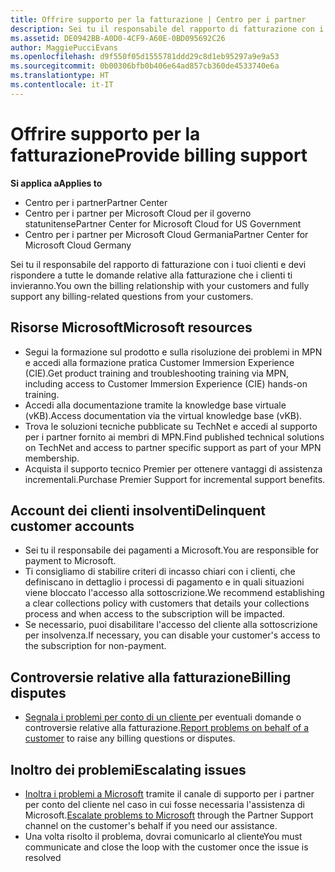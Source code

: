 ```yaml
---
title: Offrire supporto per la fatturazione | Centro per i partner
description: Sei tu il responsabile del rapporto di fatturazione con i tuoi clienti e devi rispondere a tutte le domande relative alla fatturazione che i clienti ti invieranno.
ms.assetid: DE0942BB-A0D0-4CF9-A60E-0BD095692C26
author: MaggiePucciEvans
ms.openlocfilehash: d9f550f05d1555781ddd29c8d1eb95297a9e9a53
ms.sourcegitcommit: 0b00306bfb0b406e64ad857cb360de4533740e6a
ms.translationtype: HT
ms.contentlocale: it-IT
---
```

# <a name="provide-billing-support"></a><span data-ttu-id="93e88-103">Offrire supporto per la fatturazione</span><span class="sxs-lookup"><span data-stu-id="93e88-103">Provide billing support</span></span>

**<span data-ttu-id="93e88-104">Si applica a</span><span class="sxs-lookup"><span data-stu-id="93e88-104">Applies to</span></span>**

-  <span data-ttu-id="93e88-105">Centro per i partner</span><span class="sxs-lookup"><span data-stu-id="93e88-105">Partner Center</span></span>
-  <span data-ttu-id="93e88-106">Centro per i partner per Microsoft Cloud per il governo statunitense</span><span class="sxs-lookup"><span data-stu-id="93e88-106">Partner Center for Microsoft Cloud for US Government</span></span>
-  <span data-ttu-id="93e88-107">Centro per i partner per Microsoft Cloud Germania</span><span class="sxs-lookup"><span data-stu-id="93e88-107">Partner Center for Microsoft Cloud Germany</span></span>

<span data-ttu-id="93e88-108">Sei tu il responsabile del rapporto di fatturazione con i tuoi clienti e devi rispondere a tutte le domande relative alla fatturazione che i clienti ti invieranno.</span><span class="sxs-lookup"><span data-stu-id="93e88-108">You own the billing relationship with your customers and fully support any billing-related questions from your customers.</span></span>

## <span data-ttu-id="93e88-109"><a href="" id="microsoftresources"></a>Risorse Microsoft</span><span class="sxs-lookup"><span data-stu-id="93e88-109"><a href="" id="microsoftresources"></a>Microsoft resources</span></span>


-   <span data-ttu-id="93e88-110">Segui la formazione sul prodotto e sulla risoluzione dei problemi in MPN e accedi alla formazione pratica Customer Immersion Experience (CIE).</span><span class="sxs-lookup"><span data-stu-id="93e88-110">Get product training and troubleshooting training via MPN, including access to Customer Immersion Experience (CIE) hands-on training.</span></span>
-   <span data-ttu-id="93e88-111">Accedi alla documentazione tramite la knowledge base virtuale (vKB).</span><span class="sxs-lookup"><span data-stu-id="93e88-111">Access documentation via the virtual knowledge base (vKB).</span></span>
-   <span data-ttu-id="93e88-112">Trova le soluzioni tecniche pubblicate su TechNet e accedi al supporto per i partner fornito ai membri di MPN.</span><span class="sxs-lookup"><span data-stu-id="93e88-112">Find published technical solutions on TechNet and access to partner specific support as part of your MPN membership.</span></span>
-   <span data-ttu-id="93e88-113">Acquista il supporto tecnico Premier per ottenere vantaggi di assistenza incrementali.</span><span class="sxs-lookup"><span data-stu-id="93e88-113">Purchase Premier Support for incremental support benefits.</span></span>

## <span data-ttu-id="93e88-114"><a href="" id="delinquentcustomeraccounts"></a>Account dei clienti insolventi</span><span class="sxs-lookup"><span data-stu-id="93e88-114"><a href="" id="delinquentcustomeraccounts"></a>Delinquent customer accounts</span></span>


-   <span data-ttu-id="93e88-115">Sei tu il responsabile dei pagamenti a Microsoft.</span><span class="sxs-lookup"><span data-stu-id="93e88-115">You are responsible for payment to Microsoft.</span></span>
-   <span data-ttu-id="93e88-116">Ti consigliamo di stabilire criteri di incasso chiari con i clienti, che definiscano in dettaglio i processi di pagamento e in quali situazioni viene bloccato l'accesso alla sottoscrizione.</span><span class="sxs-lookup"><span data-stu-id="93e88-116">We recommend establishing a clear collections policy with customers that details your collections process and when access to the subscription will be impacted.</span></span>
-   <span data-ttu-id="93e88-117">Se necessario, puoi disabilitare l'accesso del cliente alla sottoscrizione per insolvenza.</span><span class="sxs-lookup"><span data-stu-id="93e88-117">If necessary, you can disable your customer's access to the subscription for non-payment.</span></span>

## <span data-ttu-id="93e88-118"><a href="" id="billingdisputes"></a>Controversie relative alla fatturazione</span><span class="sxs-lookup"><span data-stu-id="93e88-118"><a href="" id="billingdisputes"></a>Billing disputes</span></span>


-   <span data-ttu-id="93e88-119">[Segnala i problemi per conto di un cliente ](report-problems-on-behalf-of-a-customer.md) per eventuali domande o controversie relative alla fatturazione.</span><span class="sxs-lookup"><span data-stu-id="93e88-119">[Report problems on behalf of a customer](report-problems-on-behalf-of-a-customer.md) to raise any billing questions or disputes.</span></span>

## <span data-ttu-id="93e88-120"><a href="" id="escalatingissues"></a>Inoltro dei problemi</span><span class="sxs-lookup"><span data-stu-id="93e88-120"><a href="" id="escalatingissues"></a>Escalating issues</span></span>


-   <span data-ttu-id="93e88-121">[Inoltra i problemi a Microsoft](escalate-problems-to-microsoft.md) tramite il canale di supporto per i partner per conto del cliente nel caso in cui fosse necessaria l'assistenza di Microsoft.</span><span class="sxs-lookup"><span data-stu-id="93e88-121">[Escalate problems to Microsoft](escalate-problems-to-microsoft.md) through the Partner Support channel on the customer's behalf if you need our assistance.</span></span>
-   <span data-ttu-id="93e88-122">Una volta risolto il problema, dovrai comunicarlo al cliente</span><span class="sxs-lookup"><span data-stu-id="93e88-122">You must communicate and close the loop with the customer once the issue is resolved</span></span>

 

 



